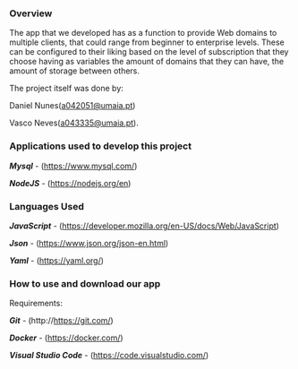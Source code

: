 ### Overview

The app that we developed has as a function to provide Web domains to multiple clients, that could range from beginner to enterprise levels. These can be configured to their liking based on the level of subscription that they choose having as variables the amount of domains that they can have, the amount of storage between others.

The project itself was done by:

Daniel Nunes(a042051@umaia.pt)

Vasco Neves(a043335@umaia.pt).

### Applications used to develop this project

***Mysql*** - (https://www.mysql.com/)

***NodeJS*** - (https://nodejs.org/en)

### Languages Used

***JavaScript*** - (https://developer.mozilla.org/en-US/docs/Web/JavaScript)

***Json*** - (https://www.json.org/json-en.html)

***Yaml*** - (https://yaml.org/)

### How to use and download our app

Requirements:

***Git*** - (http://https://git.com/)

***Docker*** - (https://docker.com/)

***Visual Studio Code*** - (https://code.visualstudio.com/)
